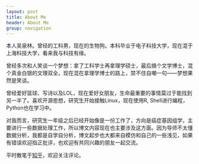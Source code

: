 ```yaml
---
layout: post
title: About Me
header: About Me
group: navigation
---
```




本人吴泉林。曾经的工科男，现在的生物狗。本科毕业于电子科技大学，现在混于上海科技大学，看来我与科技有缘。

曾经多次和人笑谈一个梦想：拿了工科学士再拿理学硕士，最后搞个文学博士，混个真金白银的文理双全。现在混在拿理学博士的路上，禁不住自嘲一句——梦想果然是笑谈。

曾经爱好篮球、写诗以及LOL，现在爱好女朋友，生命最重要的事情莫过于能找到另一半了。喜欢开源思想，研究生开始接触Linux，现在使用R, Shell进行编程，Python也在学习中。

对我而言，研究生一年级之后已经开始像是一份工作了，方向是癌症基因组学，主要进行一些数据处理工作，所以博文内容现在也主要涉及这方面。因为导师不太懂数据分析，我都是自学自分析，博文起步也大都来自模仿和自己的一些浅见，如果有错误欢迎指正批评，也欢迎有共同兴趣的朋友一起交流。

平时散笔于[知乎](https://www.zhihu.com/people/wu-quan-lin-95)，欢迎关注评论。

